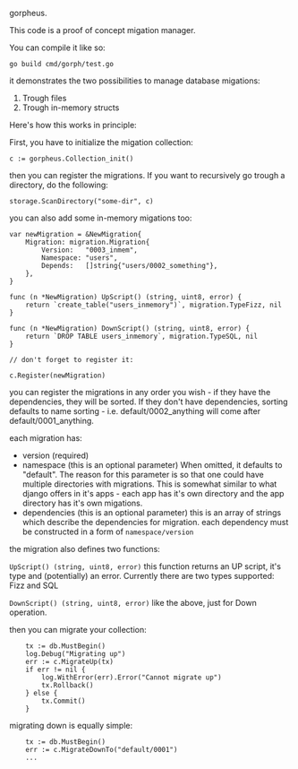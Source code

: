 gorpheus.

This code is a proof of concept migation manager.

You can compile it like so:

`go build cmd/gorph/test.go`

it demonstrates the two possibilities to manage database migations:

1. Trough files
2. Trough in-memory structs

Here's how this works in principle:

First, you have to initialize the migation collection:

`c := gorpheus.Collection_init()`

then you can register the migrations. If you want to recursively go trough a
directory, do the following:

`storage.ScanDirectory("some-dir", c)`

you can also add some in-memory migations too:

```
var newMigration = &NewMigration{
	Migration: migration.Migration{
		Version:   "0003_inmem",
		Namespace: "users",
		Depends:   []string{"users/0002_something"},
	},
}

func (n *NewMigration) UpScript() (string, uint8, error) {
	return `create_table("users_inmemory")`, migration.TypeFizz, nil
}

func (n *NewMigration) DownScript() (string, uint8, error) {
	return `DROP TABLE users_inmemory`, migration.TypeSQL, nil
}

// don't forget to register it:

c.Register(newMigration)
```

you can register the migrations in any order you wish - if they have the dependencies,
they will be sorted. If they don't have dependencies, sorting defaults to
name sorting - i.e. default/0002_anything will come after default/0001_anything.

each migration has:

- version (required)
- namespace (this is an optional parameter)
  When omitted, it defaults to "default". The reason for this parameter is so
  that one could have multiple directories with migrations. This is somewhat
  similar to what django offers in it's apps - each app has it's own directory
  and the app directory has it's own migations.
- dependencies (this is an optional parameter)
  this is an array of strings which describe the dependencies for migration.
  each dependency must be constructed in a form of `namespace/version`

the migration also defines two functions:

`UpScript() (string, uint8, error)`
this function returns an UP script, it's type and (potentially) an error. Currently
there are two types supported: Fizz and SQL

`DownScript() (string, uint8, error)`
like the above, just for Down operation.

then you can migrate your collection:

```
	tx := db.MustBegin()
	log.Debug("Migrating up")
	err := c.MigrateUp(tx)
	if err != nil {
		log.WithError(err).Error("Cannot migrate up")
		tx.Rollback()
	} else {
		tx.Commit()
	}
```

migrating down is equally simple:

```
    tx := db.MustBegin()
    err := c.MigrateDownTo("default/0001")
    ...
```

